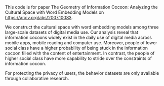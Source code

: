This code is for paper The Geometry of Information Cocoon: Analyzing the Cultural Space with Word Embedding Models on https://arxiv.org/abs/2007.10083.


We construct the cultural space with word embedding models among three large-scale datasets of digital media use. Our analysis reveal that information cocoons widely exist in the daily use of digital media across mobile apps, mobile reading and computer use. Moreover, people of lower social class have a higher probability of being stuck in the information cocoon filled with the content of entertainment. In contrast, the people of higher social class have more capability to stride over the constraints of information cocoon.


For protecting the privacy of users, the behavior datasets are only avaliable through collaborative research.
